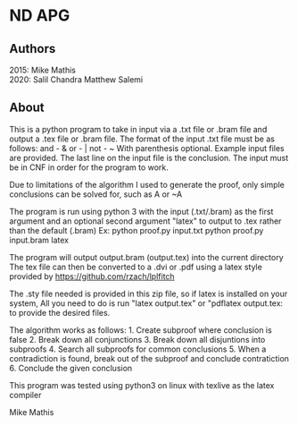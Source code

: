 # ND APG
## Authors
2015:
Mike Mathis  
2020:
Salil Chandra
Matthew Salemi

## About
This is a python program to take in input via a .txt file or .bram file and output a .tex file or .bram file.
The format of the input .txt file must be as follows:
	and - &
	or  - |
	not - ~
With parenthesis optional. Example input files are provided.
The last line on the input file is the conclusion.
The input must be in CNF in order for the program to work.

Due to limitations of the algorithm I used to generate the proof, 
only simple conclusions can be solved for, such as A or ~A

The program is run using python 3 with the input (.txt/.bram) as the first argument and an optional second argument "latex" to output to .tex rather than the default (.bram)
Ex: python proof.py input.txt
	python proof.py input.bram latex

The program will output output.bram (output.tex) into the current directory
The tex file can then be converted to a .dvi or .pdf using a latex style provided by 
https://github.com/rzach/lplfitch

The .sty file needed is provided in this zip file, so if latex is installed on your system,
All you need to do is run "latex output.tex" or "pdflatex output.tex: to provide the desired files.

The algorithm works as follows:
	1. Create subproof where conclusion is false
	2. Break down all conjunctions
	3. Break down all disjuntions into subproofs
	4. Search all subproofs for common conclusions
	5. When a contradiction is found, break out of the subproof and conclude contratiction
	6. Conclude the given conclusion


This program was tested using python3 on linux with texlive as the latex compiler

Mike Mathis
